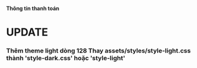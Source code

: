 #### <a style='text-align: center;'>Thông tin thanh toán</a>
# UPDATE
### <a> Thêm theme light dòng 128 </a> Thay <a> assets/styles/style-light.css </a><a>thành 'style-dark.css' hoặc 'style-light'</a>
